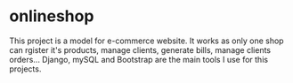 # onlineshop
This project is a model for e-commerce website. It works as only one shop can rgister it's products, manage clients, generate bills, manage clients orders... Django, mySQL and Bootstrap are the main tools I use for this projects.
